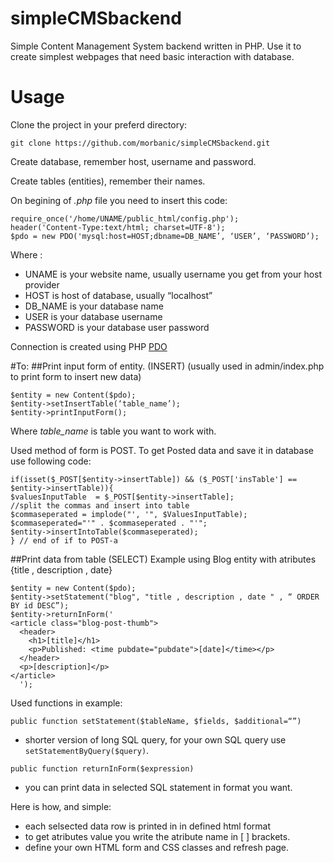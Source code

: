 # simpleCMSbackend
Simple Content Management System backend written in PHP. Use it to create simplest webpages that need basic interaction with database.


# Usage #

Clone the project in your preferd directory:

```
git clone https://github.com/morbanic/simpleCMSbackend.git
```

Create database, remember host, username and password.

Create tables (entities), remember their names.


On begining of _.php_ file you need to insert this code:
```
require_once('/home/UNAME/public_html/config.php');
header('Content-Type:text/html; charset=UTF-8');
$pdo = new PDO('mysql:host=HOST;dbname=DB_NAME’, ‘USER’, ‘PASSWORD’);
```

Where :
* UNAME is your website name, usually username you get from your host provider
* HOST is host of database, usually “localhost”
* DB_NAME is your database name
* USER is your database username
* PASSWORD is your database user password

Connection is created using PHP [PDO](http://php.net/manual/en/book.pdo.php)


#To:
##Print input form of entity. (INSERT) (usually used in admin/index.php to print form to insert new data)
```
$entity = new Content($pdo);
$entity->setInsertTable(‘table_name’);
$entity->printInputForm();
```

Where _table_name_ is table you want to work with.

Used method of form is POST. To get Posted data and save it in database use following code:
```
if(isset($_POST[$entity->insertTable]) && ($_POST['insTable'] == $entity->insertTable)){
$valuesInputTable  = $_POST[$entity->insertTable];
//split the commas and insert into table
$commaseperated = implode("', '", $ValuesInputTable);
$commaseperated="'" . $commaseperated . "'";
$entity->insertIntoTable($commaseperated);
} // end of if to POST-a
```


##Print data from table (SELECT)
Example using Blog entity with atributes {title , description , date}
```
$entity = new Content($pdo);
$entity->setStatement("blog", "title , description , date " , “ ORDER BY id DESC”);
$entity->returnInForm('
<article class="blog-post-thumb">
  <header>
    <h1>[title]</h1>
    <p>Published: <time pubdate="pubdate">[date]</time></p>
  </header>
  <p>[description]</p>
</article>
  ');
```

Used functions in example:
```
public function setStatement($tableName, $fields, $additional=“”) 
```
  * shorter version of long  SQL query, for your own SQL query use `setStatementByQuery($query)`. 
```
public function returnInForm($expression)
```

  * you can print data in selected SQL statement in format you want. 
  
Here is how, and simple:
* each selsected data row is printed in in defined html format
* to get atributes value you write the atribute name in [ ] brackets.
* define your own HTML form and CSS classes and refresh page.





